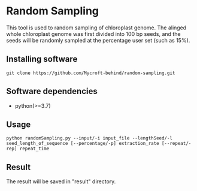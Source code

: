 # Random Sampling

This tool is used to random sampling of chloroplast genome. The alinged whole chloroplast genome was first divided into 100 bp seeds, and the seeds will be randomly sampled at the percentage user set (such as 15%). 

## Installing software
`git clone https://github.com/Mycroft-behind/random-sampling.git`


## Software dependencies
* python(>=3.7)

## Usage
`python randomSampling.py --input/-i input_file --lengthSeed/-l  seed_length_of_sequence [--percentage/-p] extraction_rate [--repeat/-rep] repeat_time`

## Result
The result will be saved in "result" directory. 
